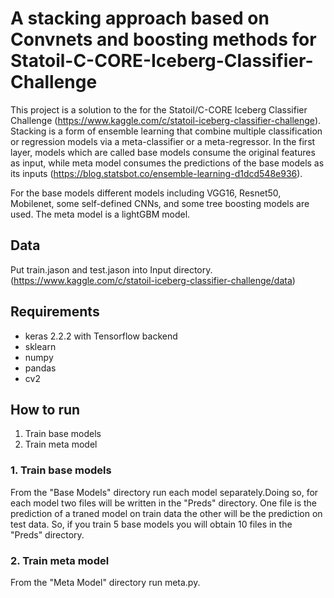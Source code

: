 # A stacking approach based on Convnets and boosting methods for Statoil-C-CORE-Iceberg-Classifier-Challenge

This project is a solution to the for the Statoil/C-CORE Iceberg Classifier Challenge (https://www.kaggle.com/c/statoil-iceberg-classifier-challenge). Stacking is a form of ensemble learning that combine multiple classification or regression models via a meta-classifier or a meta-regressor. In the first layer, models which are called base models consume the original features as input, while meta model consumes the predictions of the base models as its inputs (https://blog.statsbot.co/ensemble-learning-d1dcd548e936). 

For the base models different models including VGG16, Resnet50, Mobilenet, some self-defined CNNs, and some tree boosting models are used. The meta model is a lightGBM model.

## Data
Put train.jason and test.jason into Input directory. (https://www.kaggle.com/c/statoil-iceberg-classifier-challenge/data)

## Requirements

- keras 2.2.2 with Tensorflow backend
- sklearn
- numpy
- pandas
- cv2

## How to run

1. Train base models
2. Train meta model

### 1. Train base models
From the "Base Models" directory run each model separately.Doing so, for each model two files will be written in the "Preds" directory. One file is the prediction of a traned model on train data the other will be the prediction on test data. So, if you train 5 base models you will obtain 10 files in the "Preds" directory.

### 2. Train meta model
From the "Meta Model" directory run meta.py. 
